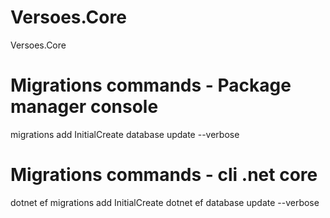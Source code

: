 # Versoes.Core
Versoes.Core

# Migrations commands - Package manager console
migrations add InitialCreate
database update --verbose

# Migrations commands - cli .net core
dotnet ef migrations add InitialCreate
dotnet ef database update --verbose
